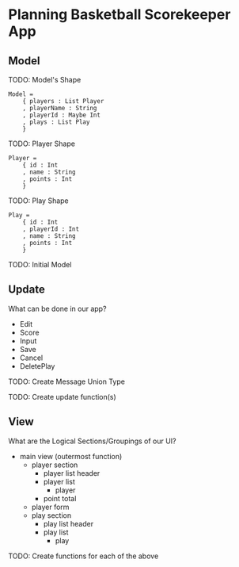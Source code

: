 # Planning Basketball Scorekeeper App

## Model

TODO: Model's Shape

```
Model =
    { players : List Player
    , playerName : String
    , playerId : Maybe Int
    , plays : List Play
    }
```

TODO: Player Shape

```
Player =
    { id : Int
    , name : String
    , points : Int
    }
```

TODO: Play Shape

```
Play =
    { id : Int
    , playerId : Int
    , name : String
    , points : Int
    }
```

TODO: Initial Model

## Update

What can be done in our app?

* Edit
* Score
* Input
* Save
* Cancel
* DeletePlay

TODO: Create Message Union Type

TODO: Create update function(s)

## View

What are the Logical Sections/Groupings of our UI?

* main view (outermost function)
    * player section
        * player list header
        * player list
            * player
        * point total
    * player form
    * play section
        * play list header
        * play list
            * play

TODO: Create functions for each of the above
